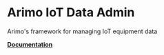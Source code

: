 # Arimo IoT Data Admin

Arimo's framework for managing IoT equipment data

[__Documentation__](http://doc.arimo.com/IoT-DataAdmin)
